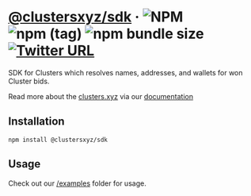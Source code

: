 # [@clustersxyz/sdk](https://delegate.xyz) &middot; ![NPM](https://img.shields.io/npm/l/@clustersxyz/sdk?registry_uri=https%3A%2F%2Fregistry.npmjs.com) ![npm (tag)](https://img.shields.io/npm/v/@clustersxyz/sdk/latest) ![npm bundle size](https://img.shields.io/bundlephobia/min/@clustersxyz/sdk) [![Twitter URL](https://img.shields.io/twitter/url?url=https%3A%2F%2Ftwitter.com%2Fclustersxyz)](https://twitter.com/clustersxyz)

SDK for Clusters which resolves names, addresses, and wallets for won Cluster bids.

Read more about the [clusters.xyz](https://clusters.xyz) via our [documentation](https://docs.clusters.xyz)

## Installation

```
npm install @clustersxyz/sdk
```

## Usage

Check out our [/examples](https://github.com/clustersxyz/sdk/blob/main/examples) folder for usage.
